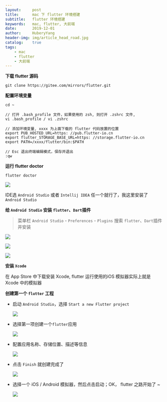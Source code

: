 ```yaml
--- 
layout:     post                      
title:      mac 下 flutter 环境搭建
subtitle:   flutter 环境搭建
keywords:   mac, flutter, 大前端
date:       2019-12-01             
author:     HuberyYang                
header-img: img/article_head_road.jpg
catalog:    true                     
tags:                             
    - mac
    - flutter
    - 大前端
---
```



**下载 flutter 源码**

```
git clone https://gitee.com/mirrors/flutter.git
```
**配置环境变量**

```
cd ~

// 打开 .bash_profile 文件，如果使用的 zsh, 则打开 .zshrc 文件, 
vi .bash_profile / vi .zshrc

// 添加环境变量, xxxx 为上面下载的 flutter 代码放置的位置
export PUB_HOSTED_URL=https: //pub.flutter-io.cn
export flutter_STORAGE_BASE_URL=https: //storage.flutter-io.cn
export PATH=/xxxx/flutter/bin:$PATH

// Esc 退出终端编辑模式，保存并退出
:qw

```

**运行 flutter doctor**

```
flutter doctor
```
![](https://raw.githubusercontent.com/HuberyYang/graphic/imgs/20191201/8dec842edc9cf948a654d670ac9f3c26.jpg)

IDE选 `Android Studio` 或者 `Intellij IDEA` 任一个就行了，我这里安装了 `Android Studio`

**给 `Android Studio` 安装 `flutter`、`Dart`插件**

> 菜单栏 `Android Studio` - `Preferences` - `Plugins` 搜索 `flutter`、`Dart`插件并安装

![](https://raw.githubusercontent.com/HuberyYang/graphic/imgs/20191201/8a90b754321c4f5d683630cada27d124.png)

![](https://raw.githubusercontent.com/HuberyYang/graphic/imgs/20191201/5d95d6a6331e0f30ef8b75f0a7f49bf1.png)

![](https://raw.githubusercontent.com/HuberyYang/graphic/imgs/20191201/5440cadd5d0932bdfbb8115967a8fa76.png)

**安装 `Xcode`**

在 App Store 中下载安装 Xcode, flutter 运行使用的iOS 模拟器实际上就是 Xcode 中的模拟器

**创建第一个 `flutter` 工程**

- 启动 `Android Studio`，选择 `Start a new Flutter project`

	![](https://raw.githubusercontent.com/HuberyYang/graphic/imgs/20191201/4b0892e4dbb0bacf06be12032c9182a5.jpg)

- 选择第一项创建一个`flutter`应用

	![](https://raw.githubusercontent.com/HuberyYang/graphic/imgs/20191201/6f7d179d4135a37a475aff535d66ab21.jpg)
	
- 配置应用名称、存储位置、描述等信息

	![](https://raw.githubusercontent.com/HuberyYang/graphic/imgs/20191201/c031cfe136f81eca3724f043531f2b9f.jpg)
	
- 点击 `Finish` 就创建完成了
	
	![](https://raw.githubusercontent.com/HuberyYang/graphic/imgs/20191201/96c7ee13d7ee925675192bbe548a98a0.jpg)
	
- 选择一个 iOS / Android 模拟器，然后点击启动；OK， flutter 之路开始了 ~

	![](https://raw.githubusercontent.com/HuberyYang/graphic/imgs/20191201/14a8b3fbbbd7eb5bae287ed5364f683a.jpg)
	



